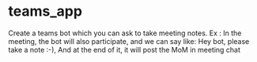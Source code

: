 # teams_app
Create a teams bot which you can ask to take meeting notes. Ex :  In the meeting, the bot will also participate, and we can say like: Hey bot, please take a note :-), And at the end of it, it will post the MoM in meeting chat
